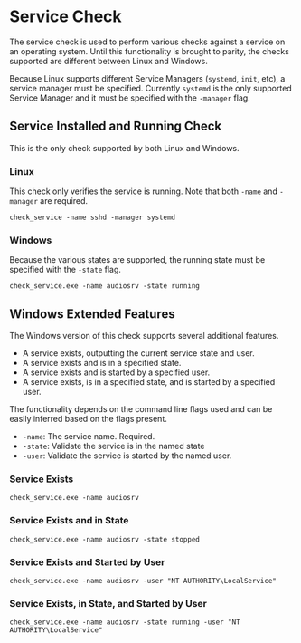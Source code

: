# Service Check
The service check is used to perform various checks against a service on an operating system. Until this functionality is brought to parity, the checks supported are different between Linux and Windows.

Because Linux supports different Service Managers (`systemd`, `init`, etc), a service manager must be specified. Currently `systemd` is the only supported Service Manager and it must be specified with the `-manager` flag.

## Service Installed and Running Check
This is the only check supported by both Linux and Windows.

### Linux
This check only verifies the service is running. Note that both `-name` and `-manager` are required.
```
check_service -name sshd -manager systemd
```

### Windows
Because the various states are supported, the running state must be specified with the `-state` flag.
```
check_service.exe -name audiosrv -state running
```

## Windows Extended Features
The Windows version of this check supports several additional features.
* A service exists, outputting the current service state and user.
* A service exists and is in a specified state.
* A service exists and is started by a specified user.
* A service exists, is in a specified state, and is started by a specified user.

The functionality depends on the command line flags used and can be easily inferred based on the flags present.
* `-name`: The service name. Required.
* `-state`: Validate the service is in the named state
* `-user`: Validate the service is started by the named user.

### Service Exists
```
check_service.exe -name audiosrv
```
### Service Exists and in State
```
check_service.exe -name audiosrv -state stopped
```
### Service Exists and Started by User
```
check_service.exe -name audiosrv -user "NT AUTHORITY\LocalService"
```
### Service Exists, in State, and Started by User
```
check_service.exe -name audiosrv -state running -user "NT AUTHORITY\LocalService"
```